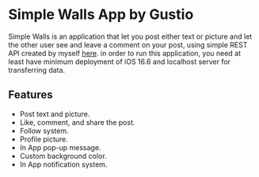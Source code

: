 # Simple Walls App by Gustio

Simple Walls is an application that let you post either text or picture and let the other user see and leave a comment on your post, using simple REST API created by myself [here](https://github.com/ReksiGustio/SimpleWalls-backend). in order to run this application, you need at least have minimum deployment of iOS 16.6 and localhost server for transferring data.

## Features

 - Post text and picture.
 - Like, comment, and share the post.
 - Follow system.
 - Profile picture.
 - In App pop-up message.
 - Custom background color.
 - In App notification system.

